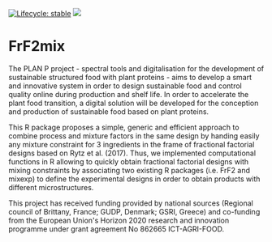   <!-- badges: start -->
  [![Lifecycle: stable](https://img.shields.io/badge/lifecycle-stable-brightgreen.svg)](https://lifecycle.r-lib.org/articles/stages.html#stable)
  [![](https://img.shields.io/badge/devel%20version-0.1.2-blue.svg)](https://github.com/adria-repo/FrF2mix)
  <!-- badges: end -->
  
# FrF2mix

The PLAN P project - spectral tools and digitalisation for the development of sustainable structured food with plant proteins - aims to develop a smart and innovative system in order to design sustainable food and control quality online during production and shelf life. In order to accelerate the plant food transition, a digital solution will be developed for the conception and production of sustainable food based on plant proteins.

This R package proposes a simple, generic and efficient approach to combine process and mixture factors in the same design by handing easily any mixture constraint for 3 ingredients in the frame of fractional factorial designs based on Rytz et al. (2017). Thus, we implemented computational functions in R allowing to quickly obtain fractional factorial designs with mixing constraints by associating two existing R packages (i.e. FrF2 and mixexp) to define the experimental designs in order to obtain products with different microstructures.

This project has received funding provided by national sources (Regional council of Brittany, France; GUDP, Denmark; GSRI, Greece) and co-funding from the European Union's Horizon 2020 research and innovation programme under grant agreement No 862665 ICT-AGRI-FOOD.
